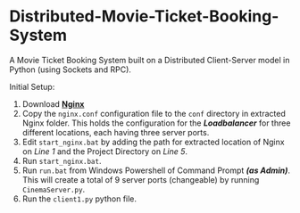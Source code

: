 # Distributed-Movie-Ticket-Booking-System
A Movie Ticket Booking System built on a Distributed Client-Server model in Python (using Sockets and RPC).

Initial Setup:
1. Download [**Nginx**](http://nginx.org/en/docs/windows.html)
2. Copy the `nginx.conf` configuration file to the `conf` directory in extracted Nginx folder. This holds the configuration for the ***Loadbalancer*** for three different locations, each having three server ports.
3. Edit `start_nginx.bat` by adding the path for extracted location of Nginx on *Line 1* and the Project Directory on *Line 5*.
4. Run `start_nginx.bat`.
5. Run `run.bat` from Windows Powershell of Command Prompt ***(as Admin)***. This will create a total of 9 server ports (changeable) by running `CinemaServer.py`.
6. Run the `client1.py` python file.
